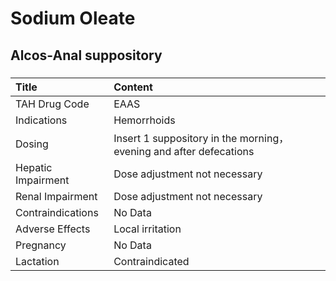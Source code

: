 # Sodium Oleate

## Alcos-Anal suppository

##### 

| Title              | Content                                                             |
|:-------------------|:--------------------------------------------------------------------|
| TAH Drug Code      | EAAS                                                                |
| Indications        | Hemorrhoids                                                         |
| Dosing             | Insert 1 suppository in the morning， evening and after defecations |
| Hepatic Impairment | Dose adjustment not necessary                                       |
| Renal Impairment   | Dose adjustment not necessary                                       |
| Contraindications  | No Data                                                             |
| Adverse Effects    | Local irritation                                                    |
| Pregnancy          | No Data                                                             |
| Lactation          | Contraindicated                                                     |

